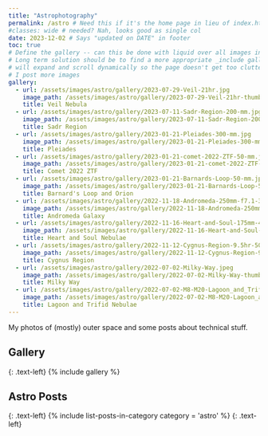```yaml
---
title: "Astrophotography"
permalink: /astro # Need this if it's the home page in lieu of index.html
#classes: wide # needed? Nah, looks good as single col
date: 2023-12-02 # Says "updated on DATE" in footer
toc: true
# Define the gallery -- can this be done with liquid over all images in a subdir?
# Long term solution should be to find a more appropriate _include gallery that
# will expand and scroll dynamically so the page doesn't get too cluttered as
# I post more images
gallery:
  - url: /assets/images/astro/gallery/2023-07-29-Veil-21hr.jpg
    image_path: /assets/images/astro/gallery/2023-07-29-Veil-21hr-thumb.jpg
    title: Veil Nebula
  - url: /assets/images/astro/gallery/2023-07-11-Sadr-Region-200-mm.jpg
    image_path: /assets/images/astro/gallery/2023-07-11-Sadr-Region-200-mm-thumb.jpg
    title: Sadr Region
  - url: /assets/images/astro/gallery/2023-01-21-Pleiades-300-mm.jpg
    image_path: /assets/images/astro/gallery/2023-01-21-Pleiades-300-mm-thumb.jpg
    title: Pleiades
  - url: /assets/images/astro/gallery/2023-01-21-comet-2022-ZTF-50-mm.jpg
    image_path: /assets/images/astro/gallery/2023-01-21-comet-2022-ZTF-50-mm-thumb.jpg
    title: Comet 2022 ZTF
  - url: /assets/images/astro/gallery/2023-01-21-Barnards-Loop-50-mm.jpg
    image_path: /assets/images/astro/gallery/2023-01-21-Barnards-Loop-50-mm-thumb.jpg
    title: Barnard's Loop and Orion
  - url: /assets/images/astro/gallery/2022-11-18-Andromeda-250mm-f7.1-3.6hr.jpg
    image_path: /assets/images/astro/gallery/2022-11-18-Andromeda-250mm-f7.1-3.6hr-thumb.jpg
    title: Andromeda Galaxy
  - url: /assets/images/astro/gallery/2022-11-16-Heart-and-Soul-175mm-4hr.jpg
    image_path: /assets/images/astro/gallery/2022-11-16-Heart-and-Soul-175mm-4hr-thumb.jpg
    title: Heart and Soul Nebulae
  - url: /assets/images/astro/gallery/2022-11-12-Cygnus-Region-9.5hr-50-mm.jpg
    image_path: /assets/images/astro/gallery/2022-11-12-Cygnus-Region-9.5hr-50-mm-thumb.jpg
    title: Cygnus Region
  - url: /assets/images/astro/gallery/2022-07-02-Milky-Way.jpeg
    image_path: /assets/images/astro/gallery/2022-07-02-Milky-Way-thumb.jpeg
    title: Milky Way
  - url: /assets/images/astro/gallery/2022-07-02-M8-M20-Lagoon_and_Trifid-Nebulae-300-mm.jpeg
    image_path: /assets/images/astro/gallery/2022-07-02-M8-M20-Lagoon_and_Trifid-Nebulae-300-mm-thumb.jpeg
    title: Lagoon and Trifid Nebulae
---
```

<!-- Page title shows here, left aligned, defined in front matter -->
My photos of (mostly) outer space and some posts about technical stuff.

## Gallery
{: .text-left}
{% include gallery %}

## Astro Posts
{: .text-left}
{% include list-posts-in-category category = 'astro' %}
{: .text-left}
